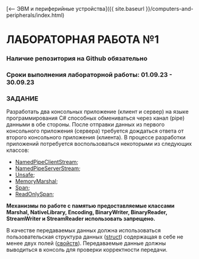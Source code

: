 [⟵ ЭВМ и периферийные устройства]({{ site.baseurl }}/computers-and-peripherals/index.html)

# **ЛАБОРАТОРНАЯ РАБОТА №1**

### **Наличие репозитория на Github обязательно**

### **Сроки выполнения лабораторной работы: 01.09.23 - 30.09.23**

### **ЗАДАНИЕ**

Разработать два консольных приложение (клиент и сервер) на языке программирования C# способных обмениваться через канал (pipe) данными в обе стороны. После отправки данных из первого консольного приложения (сервера) требуется дождаться ответа от второго консольного приложения (клиента). В процессе разработки приложений потребуется воспользоваться некоторыми из следующих классов:
*   [NamedPipeClientStream](https://learn.microsoft.com/en-us/dotnet/api/system.io.pipes.namedpipeclientstream?view=net-7.0);
*   [NamedPipeServerStream](https://learn.microsoft.com/en-us/dotnet/api/system.io.pipes.namedpipeserverstream?view=net-7.0);
*   [Unsafe](https://learn.microsoft.com/en-us/dotnet/api/system.runtime.compilerservices.unsafe?view=net-7.0);
*   [MemoryMarshal](https://learn.microsoft.com/en-us/dotnet/api/system.runtime.interopservices.memorymarshal?view=net-7.0);
*   [Span](https://learn.microsoft.com/ru-ru/dotnet/api/system.span-1?view=net-7.0);
*   [ReadOnlySpan](https://learn.microsoft.com/ru-ru/dotnet/api/system.readonlyspan-1?view=net-7.0);

**Механизмы по работе с памятью предоставляемые классами Marshal, NativeLibrary, Encoding, BinaryWriter, BinaryReader, StreamWriter и StreamReader использовать запрещено.**

В качестве передаваемых данных должна использоваться пользовательская структура данных ([struct](https://learn.microsoft.com/ru-ru/dotnet/csharp/language-reference/builtin-types/struct)) содержащая в себе не менее двух полей ([свойств](https://learn.microsoft.com/ru-ru/dotnet/csharp/properties)). Передаваемые данные должны выводиться в консоль для проверки корректности передачи.
